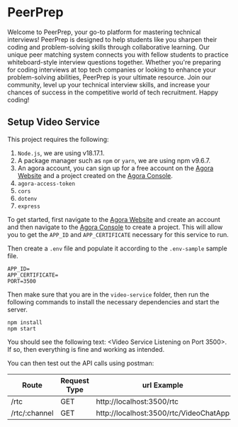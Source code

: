 # PeerPrep

Welcome to PeerPrep, your go-to platform for mastering technical interviews! PeerPrep is designed to help students like you sharpen their coding and problem-solving skills through collaborative learning. Our unique peer matching system connects you with fellow students to practice whiteboard-style interview questions together. Whether you're preparing for coding interviews at top tech companies or looking to enhance your problem-solving abilities, PeerPrep is your ultimate resource. Join our community, level up your technical interview skills, and increase your chances of success in the competitive world of tech recruitment. Happy coding!

## Setup Video Service

This project requires the following:

1. `Node.js`, we are using v18.17.1.
1. A package manager such as `npm` or `yarn`, we are using npm v9.6.7.
1. An agora account, you can sign up for a free account on the [Agora Website](https://www.agora.io/en/) and a project created on the [Agora Console](https://console.agora.io).
1. `agora-access-token`
1. `cors`
1. `dotenv`
1. `express`

To get started, first navigate to the [Agora Website](https://www.agora.io/en/) and create an account and then navigate to the [Agora Console](https://console.agora.io) to create a project. This will allow you to get the `APP_ID` and `APP_CERTIFICATE` necessary for this service to run.

Then create a `.env` file and populate it according to the `.env-sample` sample file.

```
APP_ID=
APP_CERTIFICATE=
PORT=3500
```

Then make sure that you are in the `video-service` folder, then run the following commands to install the necessary dependencies and start the server.

```
npm install
npm start
```

You should see the following text: <Video Service Listening on Port 3500>. If so, then everything is fine and working as intended.

You can then test out the API calls using postman:

| Route         | Request Type | url Example                            |
| ------------- | ------------ | -------------------------------------- |
| /rtc          | GET          | http://localhost:3500/rtc              |
| /rtc/:channel | GET          | http://localhost:3500/rtc/VideoChatApp |
